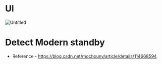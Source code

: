 # UI 
![Untitled](https://github.com/testtestProblem/Get-usb-config-data/assets/107662393/32d95733-eadb-4474-b6a6-ea16f138ab32)


# Detect Modern standby
* Reference - https://blog.csdn.net/mochounv/article/details/114668594
